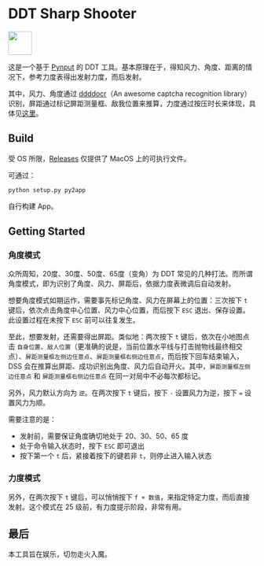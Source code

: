 # DDT Sharp Shooter

<img src="assets/logo.ico" width="48"/>

这是一个基于 [Pynput](https://github.com/moses-palmer/pynput) 的 DDT 工具。基本原理在于，得知风力、角度、距离的情况下，参考力度表得出发射力度，而后发射。

其中，风力、角度通过 [ddddocr](https://github.com/sml2h3/ddddocr)（An awesome captcha recognition library）识别，屏距通过标记屏距测量框、敌我位置来推算，力度通过按压时长来体现，具体见[这里](https://github.com/boring-plans/ddt-sharp-shooter/tree/master)。

## Build

受 OS 所限，[Releases](https://github.com/boring-plans/ddt-sharp-shooter/releases) 仅提供了 MacOS 上的可执行文件。

可通过：

```python
python setup.py py2app
```

自行构建 App。

## Getting Started

### 角度模式

众所周知，20度、30度、50度、65度（变角）为 DDT 常见的几种打法。而所谓角度模式，即为识别了角度、风力、屏距后，依据力度表微调后自动发射。

想要角度模式如期运作，需要事先标记角度、风力在屏幕上的位置：三次按下 `t` 键后，依次点击角度中心位置、风力中心位置，而后按下 `ESC` 退出、保存设置。此设置过程在未按下 `ESC` 前可以往复发生。

至此，想要发射，还需要得出屏距。类似地：两次按下 `t` 键后，依次在小地图点击 `自身位置`、`敌人位置`（更准确的说是，当前位置水平线与打击抛物线最终相交点）、`屏距测量框左侧边任意点`、`屏距测量框右侧边任意点`，而后按下回车结束输入，DSS 会在推算出屏距、成功识别出角度、风力后自动开火。其中，`屏距测量框左侧边任意点` 和 `屏距测量框右侧边任意点` 在同一对局中不必每次都标记。

另外，风力默认方向为 `逆`。在两次按下 `t` 键后，按下 `-` 设置风力为逆，按下 `=` 设置风力为顺。

需要注意的是：

- 发射前，需要保证角度确切地处于 20、30、50、65 度
- 处于命令输入状态时，按下 `ESC` 即可退出
- 按下第一个 `t` 后，紧接着按下的键若非 `t`，则停止进入输入状态

### 力度模式

另外，在两次按下 `t` 键后，可以悄悄按下 `f + 数值`，来指定特定力度，而后直接发射。这个模式在 25 级前，有力度提示阶段，非常有用。

## 最后

本工具旨在娱乐，切勿走火入魔。

